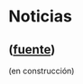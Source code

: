 # Noticias
([fuente](https://campus.exactas.uba.ar/course/view.php?id=1017&section=1))
---
(en construcción)

